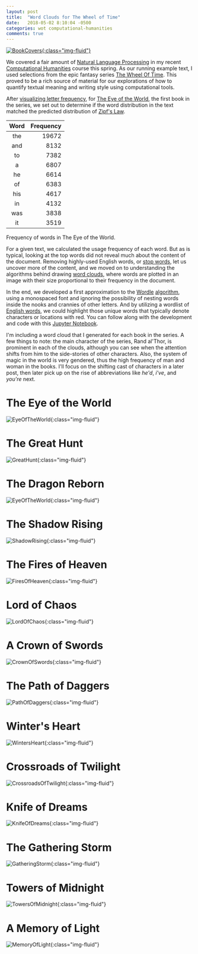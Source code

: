 ```yaml
---
layout: post
title:  "Word Clouds for The Wheel of Time"
date:   2018-05-02 8:10:04 -0500
categories: wot computational-humanities
comments: true
---
```


[![BookCovers](/assets/wot/wheel-of-time-covers.png){:class="img-fluid"}](http://www.mymbuzz.com/2017/04/21/sony-is-developing-robert-jordans-wheel-of-time-for-tv/)

We covered a fair amount of [Natural Language Processing](https://en.wikipedia.org/wiki/Natural-language_processing)
in my recent [Computational Humanities](http://mark.goadrich.com/courses/csci270s18/) course
this spring. As our running example text, I used selections from the epic fantasy series
[The Wheel Of Time](https://en.wikipedia.org/wiki/The_Wheel_of_Time). This proved to be 
a rich source of material for our explorations of how to quantify textual meaning and 
writing style using computational tools.

After [visualizing letter frequency](http://nbviewer.jupyter.org/url/mark.goadrich.com/courses/csci270s18/code/Data%20Vizualization%20Day%201.ipynb), 
for [The Eye of the World](https://en.wikipedia.org/wiki/The_Eye_of_the_World), 
the first book in the series, we set out to determine if the word distribution 
in the text matched the predicted distribution of [Zipf's Law](http://nbviewer.jupyter.org/url/mark.goadrich.com/courses/csci270s18/code/Zipfs%20Law.ipynb).

|Word|Frequency|
|:----:|--------:|
|the|19672|
|and|8132|
|to|7382|
|a|6807|
|he|6614|
|of|6383|
|his|4617|
|in|4132|
|was|3838|
|it|3519|

Frequency of words in The Eye of the World.

For a given text, we calculated the usage frequency of each word. But 
as is typical, looking at the 
top words did not reveal much about the content of the document. 
Removing highly-used English words, or [stop words](http://mark.goadrich.com/courses/csci270s18/data/stop-word-list.txt),
let us uncover more of the content, and we moved on to understanding the algorithms behind drawing 
[word clouds](https://en.wikipedia.org/wiki/Tag_cloud), where words are plotted in
an image with their 
size proportional to their frequency in the document. 

In the end, we developed a first approximation to the [Wordle](http://www.wordle.net/)
[algorithm](http://static.mrfeinberg.com/bv_ch03.pdf), using a monospaced font and
ignoring the possibility of nesting words inside the nooks and crannies of other letters.
And by utilizing a wordlist of [English words](http://mark.goadrich.com/courses/csci270s18/data/english2.txt),
we could highlight those unique words that typically denote characters or locations with 
red. You can follow along with the
development and code with this [Jupyter Notebook](http://nbviewer.jupyter.org/url/mark.goadrich.com/courses/csci270s18/code/Word%20Cloud.ipynb).

I'm including a word cloud that I generated for each book in the series. A few things to note:
the main character of the series, Rand al'Thor, is prominent in each of the clouds,
although you can see when the attention shifts from him to the side-stories of other characters.
Also, the system of magic in the world is very gendered, thus the high frequency of 
man and woman in the books. I'll focus on the shifting cast of characters in a later post,
then later pick up on the rise of abbreviations like *he'd*, *i've*, and *you're* next.

# The Eye of the World

![EyeOfTheWorld](/assets/wot/EyeOfTheWorld-wc.png){:class="img-fluid"}

# The Great Hunt

![GreatHunt](/assets/wot/GreatHunt-wc.png){:class="img-fluid"}

# The Dragon Reborn

![EyeOfTheWorld](/assets/wot/DragonReborn-wc.png){:class="img-fluid"}

# The Shadow Rising

![ShadowRising](/assets/wot/ShadowRising-wc.png){:class="img-fluid"}

# The Fires of Heaven

![FiresOfHeaven](/assets/wot/FiresOfHeaven-wc.png){:class="img-fluid"}

# Lord of Chaos

![LordOfChaos](/assets/wot/LordOfChaos-wc.png){:class="img-fluid"}

# A Crown of Swords

![CrownOfSwords](/assets/wot/CrownOfSwords-wc.png){:class="img-fluid"}

# The Path of Daggers

![PathOfDaggers](/assets/wot/PathOfDaggers-wc.png){:class="img-fluid"}

# Winter's Heart

![WintersHeart](/assets/wot/WintersHeart-wc.png){:class="img-fluid"}

# Crossroads of Twilight

![CrossroadsOfTwilight](/assets/wot/CrossroadsOfTwilight-wc.png){:class="img-fluid"}

# Knife of Dreams

![KnifeOfDreams](/assets/wot/KnifeOfDreams-wc.png){:class="img-fluid"}

# The Gathering Storm

![GatheringStorm](/assets/wot/GatheringStorm-wc.png){:class="img-fluid"}

# Towers of Midnight

![TowersOfMidnight](/assets/wot/TowersOfMidnight-wc.png){:class="img-fluid"}

# A Memory of Light

![MemoryOfLight](/assets/wot/MemoryOfLight-wc.png){:class="img-fluid"}


